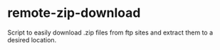 # remote-zip-download
Script to easily download .zip files from ftp sites and extract them to a desired location.

